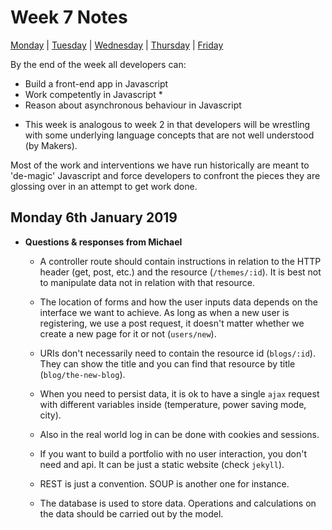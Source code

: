 # Week 7 Notes

[Monday](#monday-6th-january-2019) | [Tuesday](#tuesday-7th-january-2019) | [Wednesday](#wednesday-8th-january-2019) | [Thursday](#thursday-9th-january-2019) | [Friday](#friday-10th-january-2019)

By the end of the week all developers can:

- Build a front-end app in Javascript
- Work competently in Javascript *
- Reason about asynchronous behaviour in Javascript

* This week is analogous to week 2 in that developers will be wrestling with some underlying language concepts that are not well understood (by Makers).

Most of the work and interventions we have run historically are meant to 'de-magic' Javascript and force developers to confront the pieces they are glossing over in an attempt to get work done.

## Monday 6th January 2019

- **Questions & responses from Michael**

  - A controller route should contain instructions in relation to the HTTP header (get, post, etc.) and the resource (```/themes/:id```). It is best not to manipulate data not in relation with that resource.
  
  - The location of forms and how the user inputs data depends on the interface we want to achieve. As long as when a new user is registering, we use a post request, it doesn't matter whether we create a new page for it or not (```users/new```).
  
  - URIs don't necessarily need to contain the resource id (```blogs/:id```). They can show the title and you can find that resource by title (```blog/the-new-blog```).
  
  - When you need to persist data, it is ok to have a single ```ajax``` request with different variables inside (temperature, power saving mode, city).

  - Also in the real world log in can be done with cookies and sessions.
  
  - If you want to build a portfolio with no user interaction, you don't need and api. It can be just a static website (check ```jekyll```).
  
  - REST is just a convention. SOUP is another one for instance.
  
  - The database is used to store data. Operations and calculations on the data should be carried out by the model.
